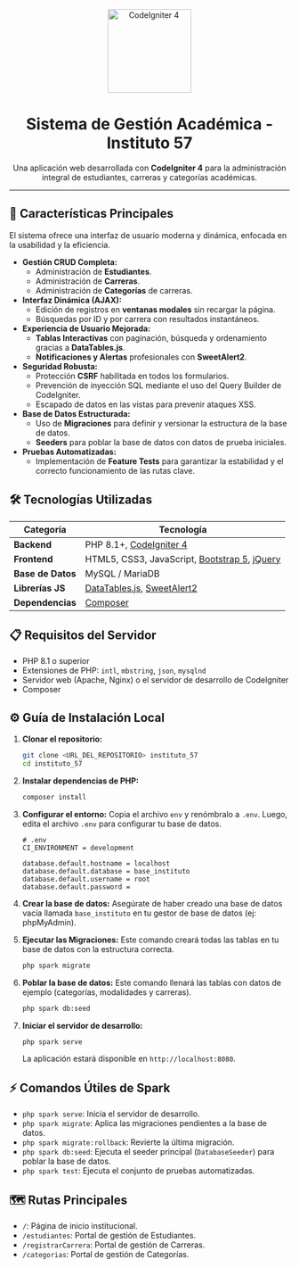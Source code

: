 <div align="center">
  <img src="https://raw.githubusercontent.com/codeigniter4/CodeIgniter4/develop/public/assets/images/ci-logo-big.png" alt="CodeIgniter 4" width="150">
  <h1>Sistema de Gestión Académica - Instituto 57</h1>
  <p>Una aplicación web desarrollada con <strong>CodeIgniter 4</strong> para la administración integral de estudiantes, carreras y categorías académicas.</p>
</div>

---

## 🚀 Características Principales

El sistema ofrece una interfaz de usuario moderna y dinámica, enfocada en la usabilidad y la eficiencia.

-   **Gestión CRUD Completa:**
    -   Administración de **Estudiantes**.
    -   Administración de **Carreras**.
    -   Administración de **Categorías** de carreras.
-   **Interfaz Dinámica (AJAX):**
    -   Edición de registros en **ventanas modales** sin recargar la página.
    -   Búsquedas por ID y por carrera con resultados instantáneos.
-   **Experiencia de Usuario Mejorada:**
    -   **Tablas Interactivas** con paginación, búsqueda y ordenamiento gracias a **DataTables.js**.
    -   **Notificaciones y Alertas** profesionales con **SweetAlert2**.
-   **Seguridad Robusta:**
    -   Protección **CSRF** habilitada en todos los formularios.
    -   Prevención de inyección SQL mediante el uso del Query Builder de CodeIgniter.
    -   Escapado de datos en las vistas para prevenir ataques XSS.
-   **Base de Datos Estructurada:**
    -   Uso de **Migraciones** para definir y versionar la estructura de la base de datos.
    -   **Seeders** para poblar la base de datos con datos de prueba iniciales.
-   **Pruebas Automatizadas:**
    -   Implementación de **Feature Tests** para garantizar la estabilidad y el correcto funcionamiento de las rutas clave.

## 🛠️ Tecnologías Utilizadas

| Categoría      | Tecnología                                                                                             |
| -------------- | ------------------------------------------------------------------------------------------------------ |
| **Backend**    | PHP 8.1+, [CodeIgniter 4](https://codeigniter.com/)                                                    |
| **Frontend**   | HTML5, CSS3, JavaScript, [Bootstrap 5](https://getbootstrap.com/), [jQuery](https://jquery.com/)        |
| **Base de Datos**| MySQL / MariaDB                                                                                        |
| **Librerías JS** | [DataTables.js](https://datatables.net/), [SweetAlert2](https://sweetalert2.github.io/)                  |
| **Dependencias** | [Composer](https://getcomposer.org/)                                                                   |

## 📋 Requisitos del Servidor

-   PHP 8.1 o superior
-   Extensiones de PHP: `intl`, `mbstring`, `json`, `mysqlnd`
-   Servidor web (Apache, Nginx) o el servidor de desarrollo de CodeIgniter
-   Composer

## ⚙️ Guía de Instalación Local

1.  **Clonar el repositorio:**
    ```bash
    git clone <URL_DEL_REPOSITORIO> instituto_57
    cd instituto_57
    ```

2.  **Instalar dependencias de PHP:**
    ```bash
    composer install
    ```

3.  **Configurar el entorno:**
    Copia el archivo `env` y renómbralo a `.env`. Luego, edita el archivo `.env` para configurar tu base de datos.
    ```dotenv
    # .env
    CI_ENVIRONMENT = development
    
    database.default.hostname = localhost
    database.default.database = base_instituto
    database.default.username = root
    database.default.password = 
    ```

4.  **Crear la base de datos:**
    Asegúrate de haber creado una base de datos vacía llamada `base_instituto` en tu gestor de base de datos (ej: phpMyAdmin).

5.  **Ejecutar las Migraciones:**
    Este comando creará todas las tablas en tu base de datos con la estructura correcta.
    ```bash
    php spark migrate
    ```

6.  **Poblar la base de datos:**
    Este comando llenará las tablas con datos de ejemplo (categorías, modalidades y carreras).
    ```bash
    php spark db:seed
    ```

7.  **Iniciar el servidor de desarrollo:**
    ```bash
    php spark serve
    ```
    La aplicación estará disponible en `http://localhost:8080`.

## ⚡ Comandos Útiles de Spark

-   `php spark serve`: Inicia el servidor de desarrollo.
-   `php spark migrate`: Aplica las migraciones pendientes a la base de datos.
-   `php spark migrate:rollback`: Revierte la última migración.
-   `php spark db:seed`: Ejecuta el seeder principal (`DatabaseSeeder`) para poblar la base de datos.
-   `php spark test`: Ejecuta el conjunto de pruebas automatizadas.

## 🗺️ Rutas Principales

-   `/`: Página de inicio institucional.
-   `/estudiantes`: Portal de gestión de Estudiantes.
-   `/registrarCarrera`: Portal de gestión de Carreras.
-   `/categorias`: Portal de gestión de Categorías.
